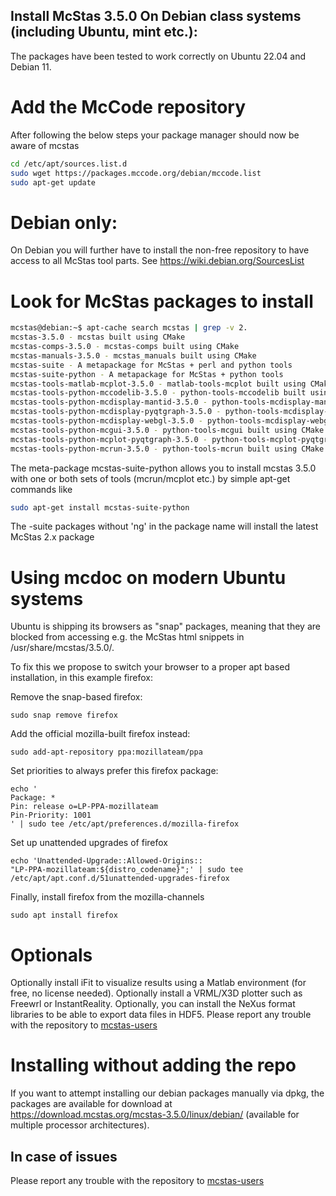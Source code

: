 ## Install McStas 3.5.0 On Debian class systems (including Ubuntu, mint etc.):
The packages have been tested to work correctly on Ubuntu 22.04 and Debian 11.

# Add the McCode repository
After following the below steps your package manager should now be aware of mcstas
```bash
cd /etc/apt/sources.list.d
sudo wget https://packages.mccode.org/debian/mccode.list
sudo apt-get update
```

# Debian only:
On Debian you will further have to install the non-free repository to have access to all McStas tool parts. See https://wiki.debian.org/SourcesList

# Look for McStas packages to install
```bash
mcstas@debian:~$ apt-cache search mcstas | grep -v 2.
mcstas-3.5.0 - mcstas built using CMake
mcstas-comps-3.5.0 - mcstas-comps built using CMake
mcstas-manuals-3.5.0 - mcstas_manuals built using CMake
mcstas-suite - A metapackage for McStas + perl and python tools
mcstas-suite-python - A metapackage for McStas + python tools
mcstas-tools-matlab-mcplot-3.5.0 - matlab-tools-mcplot built using CMake
mcstas-tools-python-mccodelib-3.5.0 - python-tools-mccodelib built using CMake
mcstas-tools-python-mcdisplay-mantid-3.5.0 - python-tools-mcdisplay-mantid built using CMake
mcstas-tools-python-mcdisplay-pyqtgraph-3.5.0 - python-tools-mcdisplay-pyqtgraph built using CMake
mcstas-tools-python-mcdisplay-webgl-3.5.0 - python-tools-mcdisplay-webgl built using CMake
mcstas-tools-python-mcgui-3.5.0 - python-tools-mcgui built using CMake
mcstas-tools-python-mcplot-pyqtgraph-3.5.0 - python-tools-mcplot-pyqtgraph built using CMake
mcstas-tools-python-mcrun-3.5.0 - python-tools-mcrun built using CMake
```
The meta-package mcstas-suite-python
allows you to install mcstas 3.5.0 with one or both sets of tools (mcrun/mcplot etc.) by simple apt-get commands like
```bash
sudo apt-get install mcstas-suite-python
```
The -suite packages without 'ng' in the package name will install the
latest McStas 2.x package

# Using mcdoc on modern Ubuntu systems
Ubuntu is shipping its browsers as "snap" packages, meaning that they
are blocked from accessing e.g. the McStas html snippets in
/usr/share/mcstas/3.5.0/.

To fix this we propose to switch your browser to a proper apt based
installation, in this example firefox:

Remove the snap-based firefox:
```
sudo snap remove firefox
```
Add the official mozilla-built firefox instead:
```
sudo add-apt-repository ppa:mozillateam/ppa
```
Set priorities to always prefer this firefox package:
```
echo '
Package: *
Pin: release o=LP-PPA-mozillateam
Pin-Priority: 1001
' | sudo tee /etc/apt/preferences.d/mozilla-firefox
```
Set up unattended upgrades of firefox
```
echo 'Unattended-Upgrade::Allowed-Origins::
"LP-PPA-mozillateam:${distro_codename}";' | sudo tee
/etc/apt/apt.conf.d/51unattended-upgrades-firefox
```
Finally, install firefox from the mozilla-channels
```
sudo apt install firefox
```

# Optionals
Optionally install iFit to visualize results using a Matlab environment (for free, no license needed).
Optionally install a VRML/X3D plotter such as Freewrl or InstantReality.
Optionally, you can install the NeXus format libraries to be able to export data files in HDF5.
Please report any trouble with the repository to [mcstas-users](mailto:mcstas-users@mcstas.org)

# Installing without adding the repo
If you want to attempt installing our debian packages manually via
dpkg, the packages are available for download at https://download.mcstas.org/mcstas-3.5.0/linux/debian/
(available for multiple processor architectures).

## In case of issues
Please report any trouble with the repository to [mcstas-users](mailto:mcstas-users@mcstas.org)


